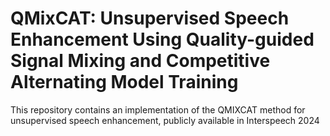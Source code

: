 # QMixCAT: Unsupervised Speech Enhancement Using Quality-guided Signal Mixing and Competitive Alternating Model Training
This repository contains an implementation of the QMIXCAT method for unsupervised speech enhancement, publicly available in Interspeech 2024

